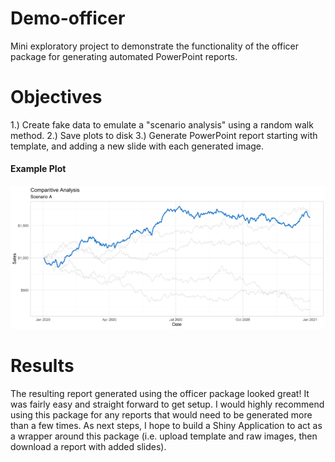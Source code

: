 # Demo-officer
Mini exploratory project to demonstrate the functionality of the officer package for generating automated PowerPoint reports.

# Objectives

1.) Create fake data to emulate a "scenario analysis" using a random walk method.
2.) Save plots to disk
3.) Generate PowerPoint report starting with template, and adding a new slide with each generated image.

#### Example Plot
![alt text](https://github.com/jdegregorio/Demo-officer/blob/master/plots/plot_scenario_A.jpg?raw=true)

# Results

The resulting report generated using the officer package looked great! It was fairly easy and straight forward to get setup. I would highly recommend using this package for any reports that would need to be generated more than a few times.  As next steps, I hope to build a Shiny Application to act as a wrapper around this package (i.e. upload template and raw images, then download a report with added slides).

